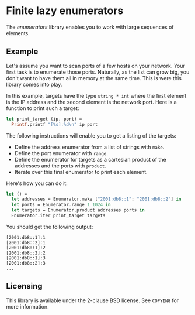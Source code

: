 Finite lazy enumerators
=======================

The *enumerators* library enables you to work with large sequences of elements.

Example
-------

Let's assume you want to scan ports of a few hosts on your network.  Your first task is to
enumerate those ports.  Naturally, as the list can grow big, you don't want to have them
all in memory at the same time.  This is were this library comes into play.

In this example, targets have the type `string * int` where the first element is the IP
address and the second element is the network port.  Here is a function to print such a
target:

```ocaml
let print_target (ip, port) =
  Printf.printf "[%s]:%d\n" ip port
```

The following instructions will enable you to get a listing of the targets:

  * Define the address enumerator from a list of strings with `make`.
  * Define the port enumerator with `range`.
  * Define the enumerator for targets as a cartesian product of the addresses and the
    ports with `product`.
  * Iterate over this final enumerator to print each element.

Here's how you can do it:

```ocaml
let () =
  let addresses = Enumerator.make ["2001:db8::1"; "2001:db8::2"] in
  let ports = Enumerator.range 1 1024 in
  let targets = Enumerator.product addresses ports in
  Enumerator.iter print_target targets
```

You should get the following output:

```
[2001:db8::1]:1
[2001:db8::2]:1
[2001:db8::1]:2
[2001:db8::2]:2
[2001:db8::1]:3
[2001:db8::2]:3
...
```

Licensing
---------

This library is available under the 2-clause BSD license. See `COPYING` for more information.
